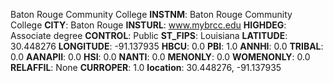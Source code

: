 
Baton Rouge Community College
**INSTNM**: Baton Rouge Community College
**CITY**: Baton Rouge
**INSTURL**: www.mybrcc.edu
**HIGHDEG**: Associate degree
**CONTROL**: Public
**ST_FIPS**: Louisiana
**LATITUDE**: 30.448276
**LONGITUDE**: -91.137935
**HBCU**: 0.0
**PBI**: 1.0
**ANNHI**: 0.0
**TRIBAL**: 0.0
**AANAPII**: 0.0
**HSI**: 0.0
**NANTI**: 0.0
**MENONLY**: 0.0
**WOMENONLY**: 0.0
**RELAFFIL**: None
**CURROPER**: 1.0
**location**: 30.448276, -91.137935